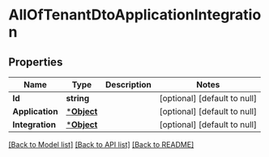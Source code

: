 # AllOfTenantDtoApplicationIntegration

## Properties
Name | Type | Description | Notes
------------ | ------------- | ------------- | -------------
**Id** | **string** |  | [optional] [default to null]
**Application** | [***Object**](.md) |  | [optional] [default to null]
**Integration** | [***Object**](.md) |  | [optional] [default to null]

[[Back to Model list]](../README.md#documentation-for-models) [[Back to API list]](../README.md#documentation-for-api-endpoints) [[Back to README]](../README.md)

